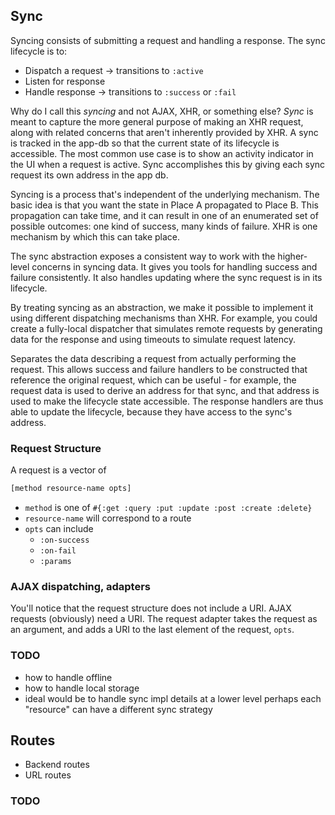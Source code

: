 ## Sync

Syncing consists of submitting a request and handling a response. The
sync lifecycle is to: 

- Dispatch a request -> transitions to `:active`
- Listen for response
- Handle response -> transitions to `:success` or `:fail`

Why do I call this _syncing_ and not AJAX, XHR, or something else?
_Sync_ is meant to capture the more general purpose of making an XHR
request, along with related concerns that aren't inherently provided
by XHR. A sync is tracked in the app-db so that the current state of
its lifecycle is accessible. The most common use case is to show an
activity indicator in the UI when a request is active. Sync
accomplishes this by giving each sync request its own address in the
app db.

Syncing is a process that's independent of the underlying
mechanism. The basic idea is that you want the state in Place A
propagated to Place B. This propagation can take time, and it can
result in one of an enumerated set of possible outcomes: one kind of
success, many kinds of failure. XHR is one mechanism by which this can
take place.

The sync abstraction exposes a consistent way to work with the
higher-level concerns in syncing data. It gives you tools for handling
success and failure consistently. It also handles updating where the
sync request is in its lifecycle.

By treating syncing as an abstraction, we make it possible to
implement it using different dispatching mechanisms than XHR. For
example, you could create a fully-local dispatcher that simulates
remote requests by generating data for the response and using timeouts
to simulate request latency.

Separates the data describing a request from actually performing the
request. This allows success and failure handlers to be constructed
that reference the original request, which can be useful - for
example, the request data is used to derive an address for that sync,
and that address is used to make the lifecycle state accessible. The
response handlers are thus able to update the lifecycle, because they
have access to the sync's address.

### Request Structure

A request is a vector of

```clojure
[method resource-name opts]
```

* `method` is one of `#{:get :query :put :update :post :create :delete}`
* `resource-name` will correspond to a route
* `opts` can include
  * `:on-success`
  * `:on-fail`
  * `:params`

### AJAX dispatching, adapters

You'll notice that the request structure does not include a URI. AJAX
requests (obviously) need a URI. The request adapter takes the request
as an argument, and adds a URI to the last element of the request,
`opts`.

### TODO

- how to handle offline
- how to handle local storage
- ideal would be to handle sync impl details at a lower level
  perhaps each "resource" can have a different sync strategy

## Routes

* Backend routes
* URL routes

### TODO
